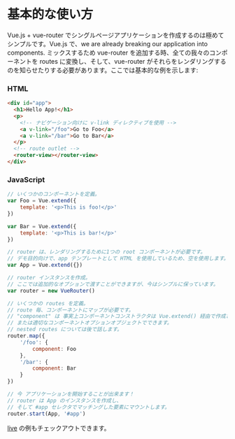 # 基本的な使い方

Vue.js + vue-router でシングルページアプリケーションを作成するのは極めてシンプルです。Vue.js で、we are already breaking our application into components. ミックスするため vue-router を追加する時、全ての我々のコンポーネントを routes に変換し、そして、vue-router がそれらをレンダリングするのを知らせたりする必要があります。ここでは基本的な例を示します:

### HTML

``` html
<div id="app">
  <h1>Hello App!</h1>
  <p>
    <!-- ナビゲーション向けに v-link ディレクティブを使用 -->
    <a v-link="/foo">Go to Foo</a>
    <a v-link="/bar">Go to Bar</a>
  </p>
  <!-- route outlet -->
  <router-view></router-view>
</div>
```

### JavaScript

``` js
// いくつかのコンポーネントを定義。
var Foo = Vue.extend({
    template: '<p>This is foo!</p>'
})

var Bar = Vue.extend({
    template: '<p>This is bar!</p>'
})

// router は、レンダリングするために1つの root コンポーネントが必要です。
// デモ目的向けで、app テンプレートとして HTML を使用しているため、空を使用します。
var App = Vue.extend({})

// router インスタンスを作成。
// ここでは追加的なオプションで渡すことができますが、今はシンプルに保っています。
var router = new VueRouter()

// いくつかの routes を定義。
// route 毎、コンポーネントにマップが必要です。
// "component" は 事実上コンポーネントコンストラクタは Vue.extend() 経由で作成されるか、
// または適切なコンポーネントオプションオブジェクトでできます。
// nested routes については後で話します。
router.map({
    '/foo': {
        component: Foo
    },
    '/bar': {
        component: Bar
    }
})

// 今 アプリケーションを開始することが出来ます！
// router は App のインスタンスを作成し、
// そして #app セレクタでマッチングした要素にマウントします。
router.start(App, '#app')
```

[live](http://jsfiddle.net/yyx990803/xyu276sa/) の例もチェックアウトできます。

